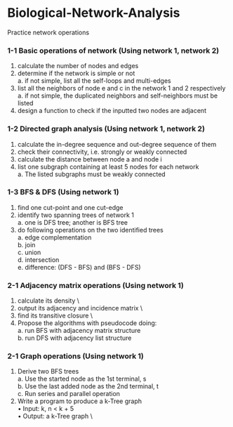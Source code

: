 # Biological-Network-Analysis

Practice network operations

### 1-1 Basic operations of network (Using network 1, network 2)
  1. calculate the number of nodes and edges
  2. determine if the network is simple or not \
    a. if not simple, list all the self-loops and multi-edges
  3. list all the neighbors of node e and c in the network 1 and 2 respectively \
    a. if not simple, the duplicated neighbors and self-neighbors must be listed
  4. design a function to check if the inputted two nodes are adjacent

### 1-2 Directed graph analysis (Using network 1, network 2)
  1. calculate the in-degree sequence and out-degree sequence of them
  2. check their connectivity, i.e. strongly or weakly connected
  3. calculate the distance between node a and node i
  4. list one subgraph containing at least 5 nodes for each network \
    a. The listed subgraphs must be weakly connected

### 1-3 BFS & DFS (Using network 1)
  1. find one cut-point and one cut-edge
  2. identify two spanning trees of network 1 \
    a. one is DFS tree; another is BFS tree
  3. do following operations on the two identified trees \
    a. edge complementation \
    b. join \
    c. union \
    d. intersection \
    e. difference: (DFS - BFS) and (BFS - DFS)

### 2-1 Adjacency matrix operations (Using network 1)
  1. calculate its density \
  2. output its adjacency and incidence matrix \
  3. find its transitive closure \
  4. Propose the algorithms with pseudocode doing: \
    a. run BFS with adjacency matrix structure \
    b. run DFS with adjacency list structure

### 2-1 Graph operations (Using network 1)
  1. Derive two BFS trees \
    a. Use the started node as the 1st terminal, s \
    b. Use the last added node as the 2nd terminal, t \
    c. Run series and parallel operation 
  2. Write a program to produce a k-Tree graph \
    • Input: k, n < k + 5 \
      • Output: a k-Tree graph \
